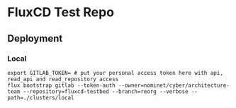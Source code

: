# FluxCD Test Repo


## Deployment

### Local

```
export GITLAB_TOKEN= # put your personal access token here with api, read_api and read_repository access
flux bootstrap gitlab --token-auth --owner=nominet/cyber/architecture-team --repository=fluxcd-testbed --branch=reorg --verbose --path=./clusters/local
```